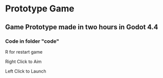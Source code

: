 # Prototype Game
## Game Prototype made in two hours in Godot 4.4

### Code in folder "code"


R for restart game

Right Click to Aim

Left Click to Launch

